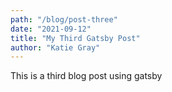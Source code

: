 ```yaml
---
path: "/blog/post-three"
date: "2021-09-12"
title: "My Third Gatsby Post"
author: "Katie Gray"
---
```


This is a third blog post using gatsby
